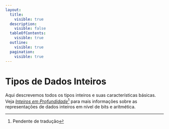 ```yaml
---
layout:
  title:
    visible: true
  description:
    visible: false
  tableOfContents:
    visible: true
  outline:
    visible: true
  pagination:
    visible: true
---
```


# Tipos de Dados Inteiros

Aqui descrevemos todos os tipos inteiros e suas características básicas. Veja [_Inteiros em Profundidade_](#user-content-fn-1)[^1] para mais informações sobre as representações de dados inteiros em nível de bits e aritmética.

[^1]: Pendente de tradução
